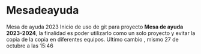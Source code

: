 # Mesadeayuda
Mesa de ayuda 2023
Inicio de uso de git para proyecto <strong>Mesa de ayuda 2023-2024</strong>, la finalidad es poder utilizarlo como un solo proyecto y evitar la copia de la copia en diferentes equipos.
Ultimo cambio , mismo 27 de octubre a las 15:46
